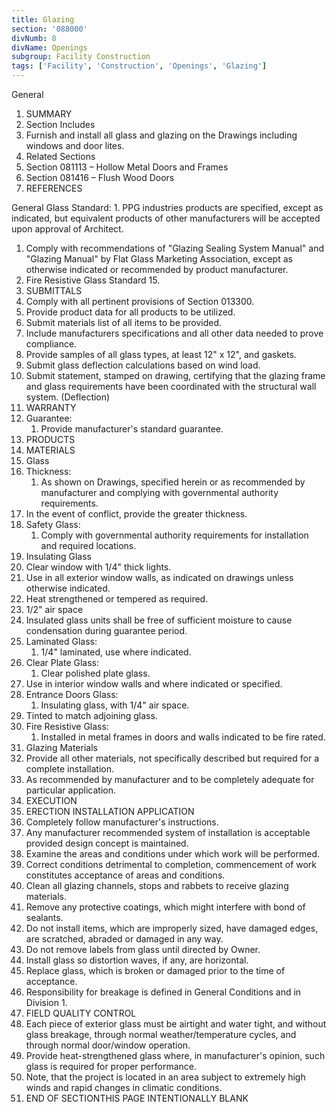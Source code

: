 ```yaml
---
title: Glazing
section: '088000'
divNumb: 8
divName: Openings
subgroup: Facility Construction
tags: ['Facility', 'Construction', 'Openings', 'Glazing']
---
```



General
   1. SUMMARY
   1. Section Includes
   1. Furnish and install all glass and glazing on the Drawings including windows and door lites.
   1. Related Sections
   1. Section 081113 – Hollow Metal Doors and Frames
   1. Section 081416 – Flush Wood Doors
   1. REFERENCES

General
 Glass Standard:
      1. PPG industries products are specified, except as indicated, but equivalent products of other manufacturers will be accepted upon approval of Architect.
   1. Comply with recommendations of "Glazing Sealing System Manual" and "Glazing Manual" by Flat Glass Marketing Association, except as otherwise indicated or recommended by product manufacturer.
   1. Fire Resistive Glass Standard 15.
   1. SUBMITTALS
   1. Comply with all pertinent provisions of Section 013300.
   1. Provide product data for all products to be utilized.
   1. Submit materials list of all items to be provided.
   1. Include manufacturers specifications and all other data needed to prove compliance.
   1. Provide samples of all glass types, at least 12" x 12", and gaskets.
   1. Submit glass deflection calculations based on wind load.
   1. Submit statement, stamped on drawing, certifying that the glazing frame and glass requirements have been coordinated with the structural wall system. (Deflection)
   1. WARRANTY
   1. Guarantee:
      1. Provide manufacturer's standard guarantee.
   1. PRODUCTS
   1. MATERIALS
   1. Glass
   1. Thickness:
      1. As shown on Drawings, specified herein or as recommended by manufacturer and complying with governmental authority requirements.
   1. In the event of conflict, provide the greater thickness.
   1. Safety Glass:
      1. Comply with governmental authority requirements for installation and required locations.
   1. Insulating Glass
   1. Clear window with 1/4" thick lights.
   1. Use in all exterior window walls, as indicated on drawings unless otherwise indicated.
   1. Heat strengthened or tempered as required.
   1. 1/2" air space
   1. Insulated glass units shall be free of sufficient moisture to cause condensation during guarantee period.
   1. Laminated Glass:
      1. 1/4" laminated, use where indicated.
   1. Clear Plate Glass:
      1. Clear polished plate glass.
   1. Use in interior window walls and where indicated or specified.
   1. Entrance Doors Glass:
      1. Insulating glass, with 1/4" air space.
   1. Tinted to match adjoining glass.
   1. Fire Resistive Glass:
      1. Installed in metal frames in doors and walls indicated to be fire rated.
   1. Glazing Materials
   1. Provide all other materials, not specifically described but required for a complete installation.
   1. As recommended by manufacturer and to be completely adequate for particular application.
   1. EXECUTION
   1. ERECTION INSTALLATION APPLICATION
   1. Completely follow manufacturer's instructions.
   1. Any manufacturer recommended system of installation is acceptable provided design concept is maintained.
   1. Examine the areas and conditions under which work will be performed.
   1. Correct conditions detrimental to completion, commencement of work constitutes acceptance of areas and conditions.
   1. Clean all glazing channels, stops and rabbets to receive glazing materials.
   1. Remove any protective coatings, which might interfere with bond of sealants.
   1. Do not install items, which are improperly sized, have damaged edges, are scratched, abraded or damaged in any way.
   1. Do not remove labels from glass until directed by Owner.
   1. Install glass so distortion waves, if any, are horizontal.
   1. Replace glass, which is broken or damaged prior to the time of acceptance.
   1. Responsibility for breakage is defined in General Conditions and in Division 1.
   1. FIELD QUALITY CONTROL
   1. Each piece of exterior glass must be airtight and water tight, and without glass breakage, through normal weather/temperature cycles, and through normal door/window operation.
   1. Provide heat-strengthened glass where, in manufacturer's opinion, such glass is required for proper performance.
   1. Note, that the project is located in an area subject to extremely high winds and rapid changes in climatic conditions.
1. END OF SECTIONTHIS PAGE INTENTIONALLY BLANK

